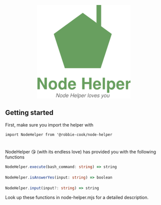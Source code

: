 <p align="center">
  <a href="https://yarnpkg.com/">
    <img alt="Yarn" src="banner.svg" width="300">
  </a>
</p>

## Getting started

First, make sure you import the helper with

```node
import NodeHelper from '@robbie-cook/node-helper
```

#

NodeHelper 😘 (with its endless love) has provided you with the following functions
 
 
```typescript
NodeHelper.execute(bash_command: string) => string

NodeHelper.isAnswerYes(input: string) => boolean 

NodeHelper.input(input?: string) => string
```

Look up these functions in node-helper.mjs for a detailed description.
